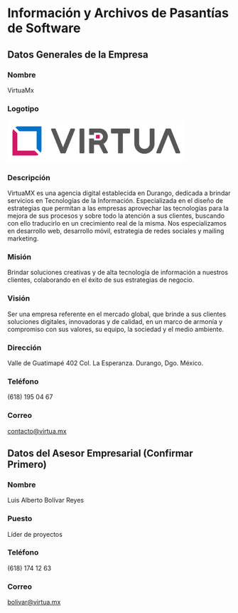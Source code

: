 # Información y Archivos de Pasantías de Software

## Datos Generales de la Empresa

### Nombre
VirtuaMx

### Logotipo
<img src="./LOGO.png" width="400">

### Descripción
VirtuaMX es una agencia digital establecida en Durango, dedicada a brindar servicios en Tecnologías de la Información. Especializada en el diseño de estrategias que permitan a las empresas aprovechar las tecnologías para la mejora de sus procesos y sobre todo la atención a sus clientes, buscando con ello traducirlo en un crecimiento real de la misma. Nos especializamos en desarrollo web, desarrollo móvil, estrategia de redes sociales y mailing marketing.

### Misión
Brindar soluciones creativas y de alta tecnología de información a nuestros clientes, colaborando en el éxito de sus estrategias de negocio.

### Visión
Ser una empresa referente en el mercado global, que brinde a sus clientes soluciones digitales, innovadoras y de calidad, en un marco de armonía y compromiso con sus valores, su equipo, la sociedad y el medio ambiente.

### Dirección
Valle de Guatimapé 402 Col. La Esperanza. Durango, Dgo. México.

### Teléfono
(618) 195 04 67

### Correo
contacto@virtua.mx

## Datos del Asesor Empresarial (Confirmar Primero)

### Nombre
Luis Alberto Bolívar Reyes

### Puesto
Líder de proyectos

### Teléfono
(618) 174 12 63

### Correo
bolivar@virtua.mx
